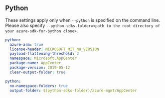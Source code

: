 ## Python

These settings apply only when `--python` is specified on the command line.
Please also specify `--python-sdks-folder=<path to the root directory of your azure-sdk-for-python clone>`.

```yaml $(python)
python:
  azure-arm: true
  license-header: MICROSOFT_MIT_NO_VERSION
  payload-flattening-threshold: 2
  namespace: Microsoft.AppCenter
  package-name: AppCenter
  package-version: 2019-05-12
  clear-output-folder: true
```

```yaml $(python)
python:
  no-namespace-folders: true
  output-folder: $(python-sdks-folder)/azure-mgmt/AppCenter
```
